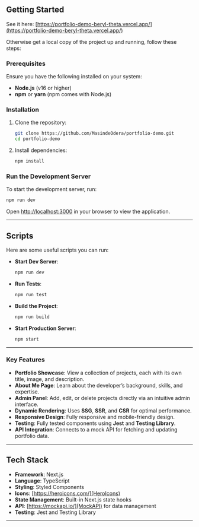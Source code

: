 ## **Getting Started**

See it here: [https://portfolio-demo-beryl-theta.vercel.app/](https://portfolio-demo-beryl-theta.vercel.app/)

Otherwise get a local copy of the project up and running, follow these steps:

### **Prerequisites**
Ensure you have the following installed on your system:
- **Node.js** (v16 or higher)
- **npm** or **yarn** (npm comes with Node.js)

### **Installation**
1. Clone the repository:
   ```bash
   git clone https://github.com/MasindeOdera/portfolio-demo.git
   cd portfolio-demo
   ```

2. Install dependencies:
   ```bash
   npm install
   ```

### **Run the Development Server**
To start the development server, run:
```bash
npm run dev
```

Open [http://localhost:3000](http://localhost:3000) in your browser to view the application.

---

## **Scripts**
Here are some useful scripts you can run:

- **Start Dev Server**:
  ```bash
  npm run dev
  ```
- **Run Tests**:
  ```bash
  npm run test
  ```
- **Build the Project**:
  ```bash
  npm run build
  ```
- **Start Production Server**:
  ```bash
  npm start
  ```

---

### **Key Features**
- **Portfolio Showcase**: View a collection of projects, each with its own title, image, and description.
- **About Me Page**: Learn about the developer’s background, skills, and expertise.
- **Admin Panel**: Add, edit, or delete projects directly via an intuitive admin interface.
- **Dynamic Rendering**: Uses **SSG**, **SSR**, and **CSR** for optimal performance.
- **Responsive Design**: Fully responsive and mobile-friendly design.
- **Testing**: Fully tested components using **Jest** and **Testing Library**.
- **API Integration**: Connects to a mock API for fetching and updating portfolio data.

---

## **Tech Stack**
- **Framework**: Next.js
- **Language**: TypeScript
- **Styling**: Styled Components
- **Icons**: [https://heroicons.com/](HeroIcons)
- **State Management**: Built-in Next.js state hooks
- **API**: [https://mockapi.io/](MockAPI) for data management
- **Testing**: Jest and Testing Library

---
